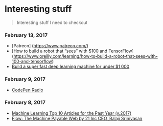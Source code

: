 # Interesting stuff

> Interesting stuff I need to checkout


### February 13, 2017


- [Patreon] (https://www.patreon.com/)
- [How to build a robot that “sees” with $100 and TensorFlow] (https://www.oreilly.com/learning/how-to-build-a-robot-that-sees-with-100-and-tensorflow)
- [Build a super fast deep learning machine for under $1,000](https://www.oreilly.com/learning/build-a-super-fast-deep-learning-machine-for-under-1000)



### February 9, 2017
- [CodePen Radio](https://blog.codepen.io/radio/) 

### February 8, 2017
- [Machine Learning Top 10 Articles for the Past Year (v.2017)](https://medium.mybridge.co/machine-learning-top-10-of-the-year-v-2017-7552599935c0#.c8hodsbkn) 
- [Flow: The Machine Payable Web by 21 Inc CEO, Balaji Srinivasan](https://www.youtube.com/watch?v=b2pXSyLiijM) 
